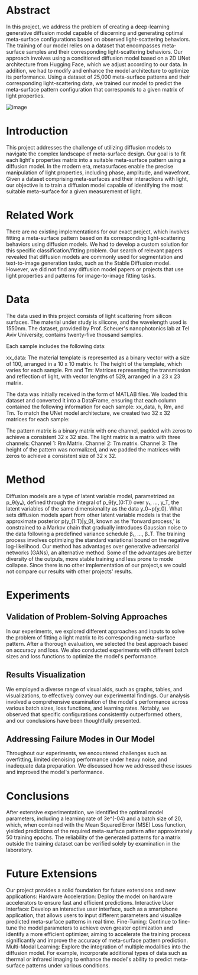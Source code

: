 # Abstract
In this project, we address the problem of creating a deep-learning generative diffusion model capable of discerning and generating optimal meta-surface configurations based on observed light-scattering behaviors.
The training of our model relies on a dataset that encompasses meta-surface samples and their corresponding light-scattering behaviors.
Our approach involves using a conditioned diffusion model based on a 2D UNet architecture from Hugging Face, which we adjust according to our data.
In addition, we had to modify and enhance the model architecture to optimize its performance. Using a dataset of 25,000 meta-surface patterns and their corresponding light-scattering data, we trained our model to predict the meta-surface pattern configuration that corresponds to a given matrix of light properties.

![image](https://github.com/user-attachments/assets/6098d97c-bb16-45e3-89b9-e64ad35905ed)

# Introduction
This project addresses the challenge of utilizing diffusion models to navigate the complex landscape of meta-surface design.
Our goal is to fit each light's properties matrix into a suitable meta-surface pattern using a diffusion model. 
In the modern era, metasurfaces enable the precise manipulation of light properties, including phase, amplitude, and wavefront.
Given a dataset comprising meta-surfaces and their interactions with light, our objective is to train a diffusion model capable of identifying the most suitable meta-surface for a given measurement of light.

# Related Work
There are no existing implementations for our exact project, which involves fitting a meta-surface pattern based on its corresponding light-scattering behaviors using diffusion models.
We had to develop a custom solution for this specific classification/fitting problem. Our search of relevant papers revealed that diffusion models are commonly used for segmentation and text-to-image generation tasks, such as the Stable Diffusion model.
However, we did not find any diffusion model papers or projects that use light properties and patterns for image-to-image fitting tasks.

# Data
The data used in this project consists of light scattering from silicon surfaces. The material under study is silicone, and the wavelength used is 1550nm.
The dataset, provided by Prof. Scheuer's nanophotonics lab at Tel Aviv University, contains twenty-five thousand samples.

Each sample includes the following data:

xx_data: The material template is represented as a binary vector with a size of 100, arranged in a 10 x 10 matrix.
h: The height of the template, which varies for each sample.
Rm and Tm: Matrices representing the transmission and reflection of light, with vector lengths of 529, arranged in a 23 x 23 matrix.

The data was initially received in the form of MATLAB files. We loaded this dataset and converted it into a DataFrame, ensuring that each column contained the following information for each sample: xx_data, h, Rm, and Tm. To match the UNet model architecture, we created two 32 x 32 matrices for each sample:

The pattern matrix is a binary matrix with one channel, padded with zeros to achieve a consistent 32 x 32 size.
The light matrix is a matrix with three channels:
Channel 1: Rm Matrix.
Channel 2: Tm matrix.
Channel 3: The height of the pattern was normalized, and we padded the matrices with zeros to achieve a consistent size of 32 x 32.

# Method
Diffusion models are a type of latent variable model, parametrized as p_θ(y₀), defined through the integral of p_θ(y_(0:T)) over y₁, ..., y_T, the latent variables of the same dimensionality as the data y_0~p(y_0).
What sets diffusion models apart from other latent variable models is that the approximate posterior p(y_(1:T)|y_0), known as the 'forward process,' is constrained to a Markov chain that gradually introduces Gaussian noise to the data following a predefined variance schedule β₁, ..., β₋T.
The training process involves optimizing the standard variational bound on the negative log-likelihood. Our method has advantages over generative adversarial networks (GANs), an alternative method. Some of the advantages are better diversity of the outputs, more stable training and less prone to mode collapse.
Since there is no other implementation of our project,s we could not compare our results with other projects' results.

# Experiments
##  Validation of Problem-Solving Approaches
In our experiments, we explored different approaches and inputs to solve the problem of fitting a light matrix to its corresponding meta-surface pattern.
After a thorough evaluation, we selected the best approach based on accuracy and loss. We also conducted experiments with different batch sizes and loss functions to optimize the model's performance.

##  Results Visualization
We employed a diverse range of visual aids, such as graphs, tables, and visualizations, to effectively convey our experimental findings. Our analysis involved a comprehensive examination of the model's performance across various batch sizes, loss functions, and learning rates. 
Notably, we observed that specific configurations consistently outperformed others, and our conclusions have been thoughtfully presented.

##  Addressing Failure Modes in Our Model
Throughout our experiments, we encountered challenges such as overfitting, limited denoising performance under heavy noise, and inadequate data preparation.
We discussed how we addressed these issues and improved the model's performance.

# Conclusions
After extensive experimentation, we identified the optimal model parameters, including a learning rate of 3e^(-04) and a batch size of 20, which, when combined with the Mean Squared Error (MSE) Loss function, yielded predictions of the required meta-surface pattern after approximately 50 training epochs.
The reliability of the generated patterns for a matrix outside the training dataset can be verified solely by examination in the laboratory. 

# Future Extensions
Our project provides a solid foundation for future extensions and new applications:
Hardware Acceleration: Deploy the model on hardware accelerators to ensure fast and efficient predictions.
Interactive User Interface: Develop an interactive user interface, such as a smartphone application, that allows users to input different parameters and visualize predicted meta-surface patterns in real time.
Fine-Tuning: Continue to fine-tune the model parameters to achieve even greater optimization and identify a more efficient optimizer, aiming to accelerate the training process significantly and improve the accuracy of meta-surface pattern prediction.
Multi-Modal Learning: Explore the integration of multiple modalities into the diffusion model. For example, incorporate additional types of data such as thermal or infrared imaging to enhance the model's ability to predict meta-surface patterns under various conditions.


